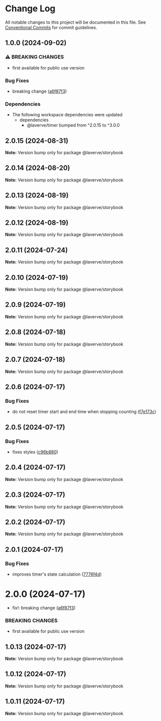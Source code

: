 # Change Log

All notable changes to this project will be documented in this file.
See [Conventional Commits](https://conventionalcommits.org) for commit guidelines.

## 1.0.0 (2024-09-02)


### ⚠ BREAKING CHANGES

* first available for public use version

### Bug Fixes

* breaking change ([a6f87f3](https://github.com/laverve/ui-toolbox/commit/a6f87f3a879e45a59b48a66b2a5de57217642fb7))


### Dependencies

* The following workspace dependencies were updated
  * dependencies
    * @laverve/timer bumped from ^2.0.15 to ^3.0.0

## 2.0.15 (2024-08-31)

**Note:** Version bump only for package @laverve/storybook

## 2.0.14 (2024-08-20)

**Note:** Version bump only for package @laverve/storybook

## 2.0.13 (2024-08-19)

**Note:** Version bump only for package @laverve/storybook

## 2.0.12 (2024-08-19)

**Note:** Version bump only for package @laverve/storybook

## 2.0.11 (2024-07-24)

**Note:** Version bump only for package @laverve/storybook

## 2.0.10 (2024-07-19)

**Note:** Version bump only for package @laverve/storybook

## 2.0.9 (2024-07-19)

**Note:** Version bump only for package @laverve/storybook

## 2.0.8 (2024-07-18)

**Note:** Version bump only for package @laverve/storybook

## 2.0.7 (2024-07-18)

**Note:** Version bump only for package @laverve/storybook

## 2.0.6 (2024-07-17)

### Bug Fixes

-   do not reset timer start and end time when stopping counting ([f7e173c](https://github.com/laverve/ui-toolbox/commit/f7e173cf5326e3afb537014810fceff3465a44f8))

## 2.0.5 (2024-07-17)

### Bug Fixes

-   fixes styles ([c96b880](https://github.com/laverve/ui-toolbox/commit/c96b88020b9176af56f20681482c34fcf7689d54))

## 2.0.4 (2024-07-17)

**Note:** Version bump only for package @laverve/storybook

## 2.0.3 (2024-07-17)

**Note:** Version bump only for package @laverve/storybook

## 2.0.2 (2024-07-17)

**Note:** Version bump only for package @laverve/storybook

## 2.0.1 (2024-07-17)

### Bug Fixes

-   improves timer's state calculation ([7776f4d](https://github.com/laverve/ui-toolbox/commit/7776f4d57cc2eaa31acc9e2acc952d044b7065ea))

# 2.0.0 (2024-07-17)

-   fix!: breaking change ([a6f87f3](https://github.com/laverve/ui-toolbox/commit/a6f87f3a879e45a59b48a66b2a5de57217642fb7))

### BREAKING CHANGES

-   first available for public use version

## 1.0.13 (2024-07-17)

**Note:** Version bump only for package @laverve/storybook

## 1.0.12 (2024-07-17)

**Note:** Version bump only for package @laverve/storybook

## 1.0.11 (2024-07-17)

**Note:** Version bump only for package @laverve/storybook
